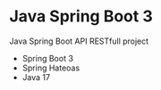 # Java Spring Boot 3
Java Spring Boot API RESTfull project

- Spring Boot 3
- Spring Hateoas
- Java 17
